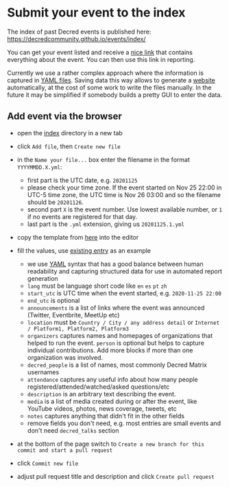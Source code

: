 # Submit your event to the index

The index of past Decred events is published here: https://decredcommunity.github.io/events/index/

You can get your event listed and receive a [nice link](https://decredcommunity.github.io/events/index/20200925.1) that contains everything about the event. You can then use this link in reporting.

Currently we use a rather complex approach where the information is captured in [YAML files](https://github.com/decredcommunity/events/tree/master/index). Saving data this way allows to generate a [website](https://decredcommunity.github.io/events/index/) automatically, at the cost of some work to write the files manually. In the future it may be simplified if somebody builds a pretty GUI to enter the data.

## Add event via the browser

- open the [index](https://github.com/decredcommunity/events/tree/master/index) directory in a new tab

- click `Add file`, then `Create new file`

- in the `Name your file...` box enter the filename in the format `YYYYMMDD.X.yml`:

  - first part is the UTC date, e.g. `20201125`
  - please check your time zone. If the event started on Nov 25 22:00 in UTC-5 time zone, the UTC time is Nov 26 03:00 and so the filename should be `20201126`.
  - second part `X` is the event number. Use lowest available number, or `1` if no events are registered for that day.
  - last part is the `.yml` extension, giving us `20201125.1.yml`

- copy the template from [here](https://raw.githubusercontent.com/decredcommunity/events/master/index/0_template.yml) into the editor

- fill the values, use [existing entry](https://github.com/decredcommunity/events/blob/master/index/20200820.1.yml) as an example

  - we use [YAML](https://en.wikipedia.org/wiki/YAML) syntax that has a good balance between human readability and capturing structured data for use in automated report generation
  - `lang` must be language short code like `en` `es` `pt` `zh`
  - `start_utc` is UTC time when the event started, e.g. `2020-11-25 22:00`
  - `end_utc` is optional
  - `announcements` is a list of links where the event was announced (Twitter, Eventbrite, MeetUp etc)
  - `location` must be `Country / City / any address detail` or `Internet / Platform1, Platform2, Platform3`
  - `organizers` captures names and homepages of organizations that helped to run the event. `person` is optional but helps to capture individual contributions. Add more blocks if more than one organization was involved.
  - `decred_people` is a list of names, most commonly Decred Matrix usernames
  - `attendance` captures any useful info about how many people registered/attended/watched/asked questions/etc
  - `description` is an arbitrary text describing the event.
  - `media` is a list of media created during or after the event, like YouTube videos, photos, news coverage, tweets, etc
  - `notes` captures anything that didn't fit in the other fields
  - remove fields you don't need, e.g. most entries are small events and don't need `decred_talks` section

- at the bottom of the page switch to `Create a new branch for this commit and start a pull request`

- click `Commit new file`

- adjust pull request title and description and click `Create pull request`
